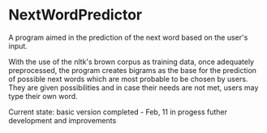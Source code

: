 # NextWordPredictor
A program aimed in the prediction of the next word based on the user's input.

With the use of the nltk's brown corpus as training data, once adequately preprocessed, the program creates bigrams as the base for the prediction of possible next words which are most probable to be chosen by users. They are given possibilities and in case their needs are not met, users may type their own word.

Current state:
  basic version completed - Feb, 11
  in progess futher development and improvements
